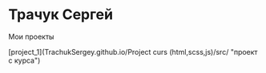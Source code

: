 # Трачук Сергей
Мои проекты

[project_1](TrachukSergey.github.io/Project curs (html,scss,js)/src/ "проект с курса")
